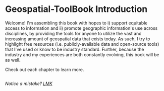 # Geospatial-ToolBook Introduction


Welcome! I'm assembling this book with hopes to i) support equitable access to information and ii) promote geographic information's use across disciplines, by providing the tools for anyone to utilize the vast and increasing amount of geospatial data that exists today. As such, I try to highlight free resources (i.e. publicly-available data and open-source tools) that I've used or know to be industry standard. Further, because the industry and my experiences are both constantly evolving, this book will be as well. 


Check out each chapter to learn more.

```{tableofcontents}
```


<i>Notice a mistake? [LMK](https://github.com/laurensharwood/geospatial-toolbook/issues/new)</i>
